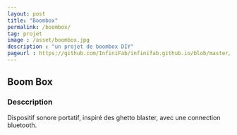 ```yaml
---
layout: post
title: "Boombox"
permalink: /boombox/
tag: projet
image : /asset/boombox.jpg
description : "un projet de boombox DIY"
pageurl : https://github.com/InfiniFab/infinifab.github.io/blob/master/projets/_posts/2022-06-01-boombox.md
---
```

##    Boom Box

### Desccription

Dispositif sonore portatif, inspiré des ghetto blaster, avec une connection bluetooth.

